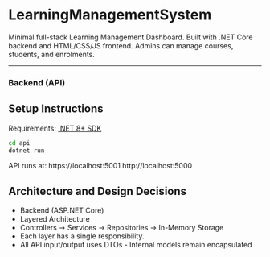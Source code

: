 # LearningManagementSystem

Minimal full-stack Learning Management Dashboard. Built with .NET Core backend and HTML/CSS/JS frontend. Admins can manage courses, students, and enrolments.

---

### Backend (API)

## Setup Instructions

Requirements: [.NET 8+ SDK](https://dotnet.microsoft.com/download)

```bash
cd api
dotnet run
```

API runs at:
https://localhost:5001
http://localhost:5000

## Architecture and Design Decisions

- Backend (ASP.NET Core)
- Layered Architecture
- Controllers → Services → Repositories → In-Memory Storage
- Each layer has a single responsibility.
- All API input/output uses DTOs - Internal models remain encapsulated
